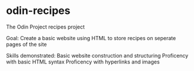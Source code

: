 # odin-recipes
The Odin Project recipes project

Goal: Create a basic website using HTML to store recipes on seperate pages of the site

Skills demonstrated: 
    Basic website construction and structuring
    Proficency with basic HTML syntax
    Proficency with hyperlinks and images